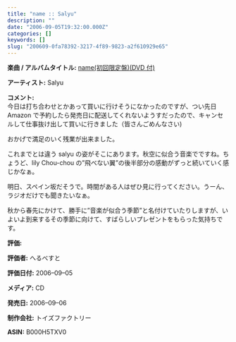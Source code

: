 ```yaml
---
title: "name :: Salyu"
description: ""
date: "2006-09-05T19:32:00.000Z"
categories: []
keywords: []
slug: "200609-0fa78392-3217-4f89-9823-a2f610929e65"
---
```


**楽曲 / アルバムタイトル:** [name(初回限定盤)(DVD 付)](http://www.amazon.co.jp/exec/obidos/ASIN/B000H5TXV0/mrchildrenonl-22/ref=nosim/)

**アーティスト:** Salyu

**コメント:**   
今日は打ち合わせとかあって買いに行けそうになかったのですが、つい先日 Amazon で予約したら発売日に配送してくれないようすだったので、キャンセルして仕事抜け出して買いに行きました（皆さんごめんなさい)

おかげで満足のいく残業が出来ました。

これまでとは違う salyu の姿がそこにあります。秋空に似合う音楽でですね。ちょうど、lily Chou-chou の”飛べない翼”の後半部分の感動がずっと続いていく感じかなぁ。

明日、スペイン坂だそうで。時間がある人はぜひ見に行ってください。うーん、ラジオだけでも聞きたいなぁ。

秋から春先にかけて、勝手に”音楽が似合う季節”と名付けていたりしますが、いよいよ到来するその季節に向けて、すばらしいプレゼントをもらった気持ちです。

**評価:**

**評価者:** へるべすと

**評価日付:** 2006–09–05

**メディア:** CD

**発売日:** 2006–09–06

**制作会社:** トイズファクトリー

**ASIN:** B000H5TXV0
